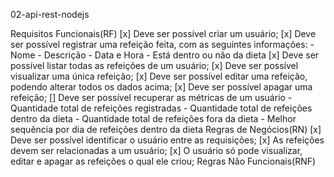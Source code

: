 02-api-rest-nodejs

Requisitos Funcionais(RF)
  [x] Deve ser possível criar um usuário;
  [x] Deve ser possível registrar uma refeição feita, com as seguintes informações:
    - Nome
    - Descrição
    - Data e Hora
    - Está dentro ou não da dieta
  [x] Deve ser possível listar todas as refeições de um usuário;
  [x] Deve ser possível visualizar uma única refeição;
  [x] Deve ser possível editar uma refeição, podendo alterar todos os dados acima;
  [x] Deve ser possível apagar uma refeição;
  [] Deve ser possível recuperar as métricas de um usuário
    - Quantidade total de refeições registradas
    - Quantidade total de refeições dentro da dieta
    - Quantidade total de refeições fora da dieta
    - Melhor sequência por dia de refeições dentro da dieta
Regras de Negócios(RN)
  [x] Deve ser possível identificar o usuário entre as requisições;
  [x] As refeições devem ser relacionadas a um usuário;
  [x] O usuário só pode visualizar, editar e apagar as refeições o qual ele criou;
Regras Não Funcionais(RNF)
  <!-- [] Será criado ao longo da aplicação; -->
